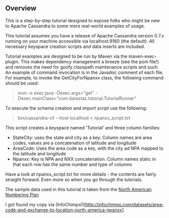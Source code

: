 Overview
---------
This is a step-by-step tutorial designed to expose folks who might be new to Apache Cassandra to some more real-world examples of usage. 

This tutorial assumes you have a release of Apache Cassandra version 0.7.x running on your machine accessible via localhost:9160 (the default). All necessary keyspace creation scripts and data inserts are included.

Tutorial examples are designed to be run by Maven via the maven-exec-plugin. This makes dependency management a breeze (see the pom file!) and removes the need for goofy classpath maintenance scripts and such. An example of command invocation is in the Javadoc comment of each file. For example, to invoke the GetCityForNpanxx class, the following command should be used:

> mvn -e exec:java -Dexec.args="get" -Dexec.mainClass="com.datastax.tutorial.TutorialRunner"

To execute the schema creation and import script use the following:

> bin/cassandra-cli --host localhost < npanxx_script.txt 

This script creates a keyspace named 'Tutorial' and three column families:
* StateCity: uses the state and city as a key. Column names are area codes, values are a concatenation of latitude and longitude
* AreaCode: Uses the area code as a key, with the city ad NPA mapped to the latitude and longitude 
* Npanxx: Key is NPA and NXX concatenation. Column names static in that each row has the same number and type of columns

Have a look at npanxx_script.txt for more details - the contents are fairly straight forward. Even more so when you go through the tutorials.

The sample data used in this tutorial is taken from the [North American Numbering Plan](http://en.wikipedia.org/wiki/North_American_Numbering_Plan)

I got found my copy via (InfoChimps!)[http://infochimps.com/datasets/area-code-and-exchange-to-location-north-america-npanxx]. 